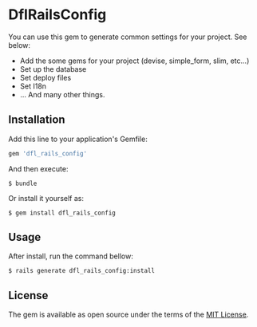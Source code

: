 # DflRailsConfig

You can use this gem to generate common settings for your project. See below:

  - Add the some gems for your project (devise, simple_form, slim, etc...)
  - Set up the database
  - Set deploy files
  - Set I18n
  - ... And many other things.

## Installation

Add this line to your application's Gemfile:

```ruby
gem 'dfl_rails_config'
```

And then execute:

    $ bundle

Or install it yourself as:

    $ gem install dfl_rails_config

## Usage

After install, run the command bellow:

    $ rails generate dfl_rails_config:install

## License

The gem is available as open source under the terms of the [MIT License](http://opensource.org/licenses/MIT).

